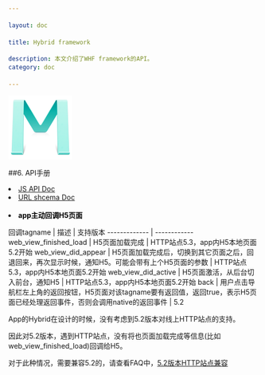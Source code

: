 ```yaml
---

layout: doc

title: Hybrid framework

description: 本文介绍了WHF framework的API。
category: doc

---
```


![Mou icon](/images/Mou_128.png)



##6.	API手册

<nav>
 <li><a target="_blank" href="/api/index.html">JS API Doc</a></li>
 <li><a href="/doc-schema/">URL shcema Doc</a></li>
 <br/>
 <li><font style="color:black;font-weight:bold">app主动回调H5页面</font></li>
</nav>



 回调tagname					| 描述			| 支持版本
-------------	 			| ------------
web_view_finished_load  	| H5页面加载完成	| HTTP站点5.3，app内H5本地页面5.2开始
web_view_did_appear			| H5页面加载完成后，切换到其它页面之后，回退回来，再次显示时候，通知H5。可能会带有上个H5页面的参数		| HTTP站点5.3，app内H5本地页面5.2开始
web_view_did_active			| H5页面激活，从后台切入前台，通知H5 | HTTP站点5.3，app内H5本地页面5.2开始
back						| 用户点击导航栏左上角的返回按钮，H5页面对该tagname要有返回值，返回true，表示H5页面已经处理返回事件，否则会调用native的返回事件	| 5.2




App的Hybrid在设计的时候，没有考虑到5.2版本对线上HTTP站点的支持。

因此对5.2版本，遇到HTTP站点，没有将也页面加载完成等信息(比如web_view_finished_load)回调给H5。

对于此种情况，需要兼容5.2的，请查看FAQ中，<a href="/doc-faq/">5.2版本HTTP站点兼容</a>
